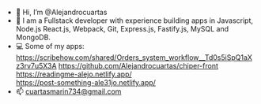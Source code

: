 - 👋 Hi, I’m @Alejandrocuartas
- 👀 I am a Fullstack developer with experience building apps in Javascript, Node.js React.js, Webpack, Git, Express.js, Fastify.js, MySQL and MongoDB.
- 💻 Some of my apps:  
      https://scribehow.com/shared/Orders_system_workflow__Td0s5iSpQ1aXz3rv7u5X3A
      https://github.com/Alejandrocuartas/chiper-front
      https://readingme-alejo.netlify.app/  
      https://post-something-ale31jo.netlify.app/  
- 📫 cuartasmarin734@gmail.com

<!---
Alejandrocuartas/Alejandrocuartas is a ✨ special ✨ repository because its `README.md` (this file) appears on your GitHub profile.
You can click the Preview link to take a look at your changes.
--->

